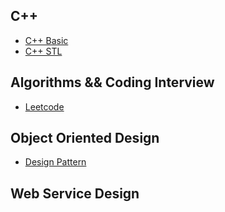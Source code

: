 ## C++

- [C++ Basic]()
- [C++ STL]()

## Algorithms && Coding Interview

- [Leetcode](https://github.com/rong118/cs_note_101/algorithms/leetcode.md)

## Object Oriented Design

- [Design Pattern]()

## Web Service Design
